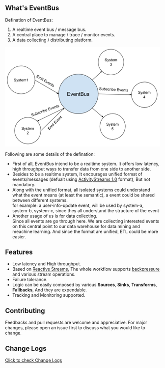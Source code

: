 ## What's EventBus

Defination of EventBus:

1. A realtime event bus / message bus.
2. A central place to manage / trace / monitor events.
3. A data collecting / distributing platform.

<a href="../assets/systems_and_eventbus2.png" target="_blank">![EventBus Workflow](assets/systems_and_eventbus2.png)</a>

Following are some details of the defination:

- First of all, EventBus intend to be a realtime system. It offers low latency, high throughput ways to transfer data from one side to another side.
- Besides to be a realtime system, It encourages unified format of events/messages (defualt using [ActivityStreams 1.0](http://activitystrea.ms/specs/json/1.0/) format), But not mandatory.
- Along with the unified format, all isolated systems could understand what the event means (at least the semantic), a event could be shared between different systems.   
   for example: a user-info-update event, will be used by system-a, system-b, system-c, since they all understand the structure of the event
- Another usage of us is for data collecting.   
   Since all events are go through here. We are collecting interested events on this central point to our data warehouse for data mining and meachine learning. And since the format are unified, ETL could be more easier.

## Features

- Low latency and High throughput.
- Based on [Reactive Streams](http://www.reactive-streams.org/), The whole workflow supports [backpressure](https://github.com/ReactiveX/RxJava/wiki/Backpressure) and various stream operations. 
- Failure tolerance.
- Logic can be easily composed by various **Sources**, **Sinks**, **Transforms**, **Fallbacks**, And they are expendable. 
- Tracking and Monitoring supported.

## Contributing
Feedbacks and pull requests are welcome and appreciative. For major changes, please open an issue first to discuss what you would like to change.

## Change Logs
[Click to check Change Logs](change_logs)